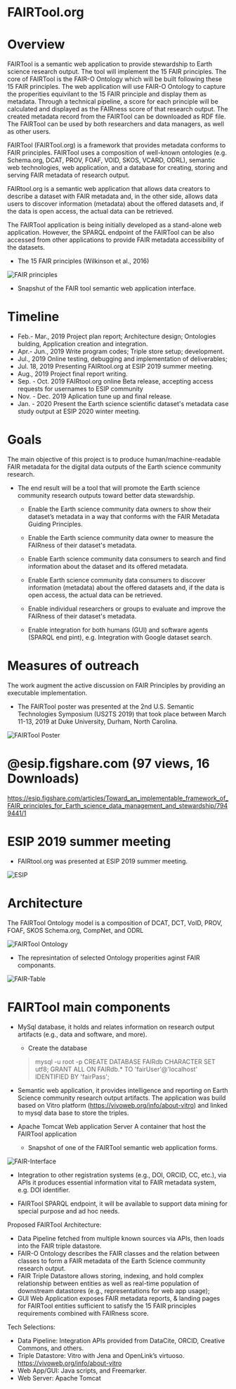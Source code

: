 # FAIRTool.org


# Overview

FAIRTool is a semantic web application to provide stewardship to Earth science research output. The tool will implement the 15 FAIR principles. The core of FAIRTool is the FAIR-O Ontology which will be built following these 15 FAIR principles. The web application will use FAIR-O Ontology to capture the properities equivilant to the 15 FAIR principle and display them as metadata. Through a technical pipeline, a score for each principle will be calculated and displayed as the FAIRness score of that research output. The created metadata record from the FAIRTool can be downloaded as RDF file. The FAIRTool can be used by both researchers and data managers, as well as other users.

FAIRTool (FAIRTool.org) is a framework that provides metadata conforms to FAIR principles. FAIRTool uses a composition of well-known ontologies (e.g. Schema.org, DCAT, PROV, FOAF, VOID, SKOS, VCARD, ODRL), semantic web technologies, web application, and a database for creating, storing and serving FAIR metadata of research output.

FAIRtool.org is a semantic web application that allows data creators to describe a dataset with FAIR metadata and, in the other side, allows data users to discover information (metadata) about the offered datasets and, if the data is open access, the actual data can be retrieved.

The FAIRTool application is being initially developed as a stand-alone web application. However, the SPARQL endpoint of the FAIRTool can be also accessed from other applications to provide FAIR metadata accessibility of the datasets.

* The 15 FAIR principles (Wilkinson et al., 2016)

![FAIR principles](https://nioo.knaw.nl/sites/default/files/FAIR%20principles.jpg)

* Snapshut of the FAIR tool semantic web application interface.




# Timeline

  - Feb.- Mar., 2019 Project plan report; Architecture design; Ontologies bulding, Application creation and integration.
  - Apr.- Jun., 2019 Write program codes; Triple store setup;  development.
  - Jul., 2019 Online testing, debugging and implementation of deliverables; 
  - Jul. 18, 2019 Presenting FAIRtool.org at ESIP 2019 summer meeting.
  - Aug., 2019 Project final report writing.
  - Sep. - Oct. 2019 FAIRtool.org online Beta release, accepting access requests for usernames to ESIP community
  - Nov. - Dec. 2019 Aplication tune up and final release.  
  - Jan. - 2020 Present the Earth science scientific dataset's metadata case study output at ESIP 2020 winter meeting.


# Goals
The main objective of this project is to produce human/machine-readable FAIR metadata for the digital data outputs of the Earth science community research. 

- The end result will be a tool that will promote the Earth science community research outputs toward better data stewardship.

  - Enable the Earth science community data owners to show their dataset’s metadata in a way that conforms with the FAIR Metadata Guiding Principles.
  
  - Enable the Earth science community data owner to measure the FAIRness of their dataset's metadata.
  
  -	Enable Earth science community data consumers to search and find information about the dataset and its offered metadata.
  
  - Enable Earth science community data consumers to discover information (metadata) about the offered datasets and, if the data is open access, the  actual data can be retrieved.
  
  - Enable individual researchers or groups to evaluate and improve the FAIRness of their dataset's metadata. 

  - Enable integration for both humans (GUI) and software agents (SPARQL end pint), e.g. Integration with Google dataset search.



# Measures of outreach 

The work augment the active discussion on FAIR Principles by providing an executable implementation.

- The FAIRTool poster was presented at the 2nd U.S. Semantic Technologies Symposium (US2TS 2019) that took place between March 11-13, 2019 at Duke University, Durham, North Carolina.

![FAIRTool Poster](FAIR-Poster.jpg)

# @esip.figshare.com (97 views, 16 Downloads)

https://esip.figshare.com/articles/Toward_an_implementable_framework_of_FAIR_principles_for_Earth_science_data_management_and_stewardship/7949441/1

# ESIP 2019 summer meeting

* FAIRtool.org was presented at ESIP 2019 summer meeting.

![ESIP](ESIP-2019-Summer-Slid.png)



# Architecture

The FAIRTool Ontology model is a composition of DCAT, DCT, VoID, PROV, FOAF, SKOS Schema.org, CompNet, and ODRL 

![FAIRTool Ontology](FAIR-Diagram.gif)

* The represintation of selected Ontology properities aginst FAIR componants.

![FAIR-Table](FAIR-Table-Slid.png)

# FAIRTool main components 

- MySql database, it holds and relates information on research output artifacts (e.g., data and software, and more).
  - Create the database
  > mysql -u root -p
  > CREATE DATABASE FAIRdb CHARACTER SET utf8;
  > GRANT ALL ON FAIRdb.* TO 'fairUser'@'localhost' IDENTIFIED BY 'fairPass';
   
- Semantic web application, it provides intelligence and reporting on Earth Science community research output artifacts.
  The application was build based on Vitro platform (https://vivoweb.org/info/about-vitro) and linked to mysql data base to store the triples.
  
- Apache Tomcat Web application Server
  A container that host the FAIRTool application
  
  * Snapshot of one of the FAIRTool semantic web application forms.

![FAIR-Interface](FAIR-Interface.png)

- Integration to other registration systems (e.g., DOI, ORCID, CC, etc.), via APIs it produces essential information vital to FAIR metadata system, e.g. DOI identifier.


- FAIRTool SPARQL endpoint, it will be available to support data mining for special purpose and ad hoc needs.  



Proposed FAIRTool Architecture: 

- Data Pipeline fetched from multiple known sources via APIs, then loads into the FAIR triple datastore. 
- FAIR-O Ontology describes the FAIR classes and the relation between classes to form a FAIR metadata of the Earth Science community research output.  
- FAIR Triple Datastore allows storing, indexing, and hold complex relationship between entities as well as real-time  population of downstream datastores (e.g., representations for web app usage); 
- GUI Web Application exposes FAIR metadata reports, & landing pages for FAIRTool entities sufficient to satisfy the 15 FAIR principles requirements combined with FAIRness score.

Tech Selections: 

- Data Pipeline: Integration APIs provided from DataCite, ORCID, Creative Commons, and others. 
- Triple Datastore: Vitro with Jena and OpenLink’s virtuoso. 
https://vivoweb.org/info/about-vitro   
- Web App/GUI: Java scripts, and Freemarker. 
- Web Server: Apache Tomcat 
